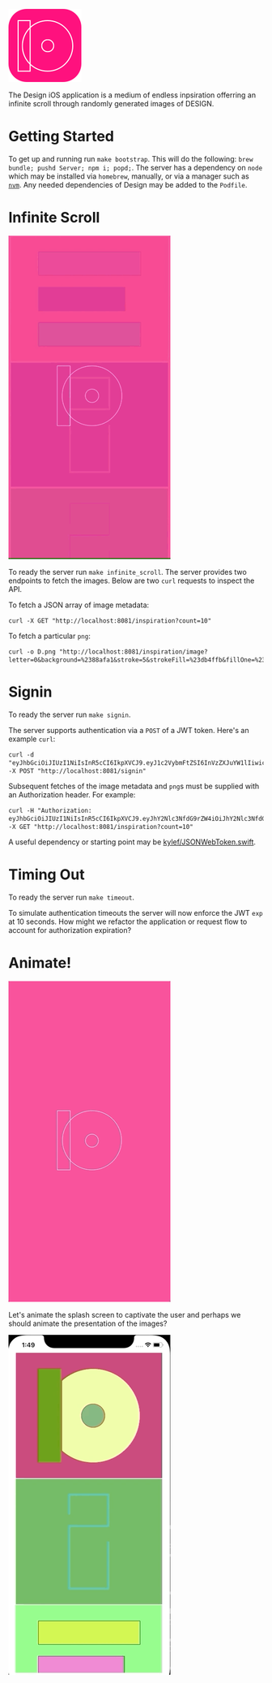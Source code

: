 ![Icon](README/Assets/Icon.png)

The Design iOS application is a medium of endless inpsiration offerring an infinite scroll through randomly generated images of DESIGN.

# Getting Started

To get up and running run `make bootstrap`. This will do the following: `brew bundle; pushd Server; npm i; popd;`. The server has a dependency on `node` which may be installed via `homebrew`, manually, or via a manager such as [`nvm`](https://github.com/nvm-sh/nvm). Any needed dependencies of Design may be added to the `Podfile`. 

# Infinite Scroll

![infinite_scroll](README/Assets/infinite_scroll.gif)

To ready the server run `make infinite_scroll`. The server provides two endpoints to fetch the images. Below are two `curl` requests to inspect the API.

To fetch a JSON array of image metadata:
```
curl -X GET "http://localhost:8081/inspiration?count=10"
```

To fetch a particular `png`:
```
curl -o D.png "http://localhost:8081/inspiration/image?letter=0&background=%2388afa1&stroke=5&strokeFill=%23db4ffb&fillOne=%23c1b4c5&fillTwo=%23441e16&fillThree=%2328954f"
```

# Signin

To ready the server run `make signin`.

The server supports authentication via a `POST` of a JWT token. Here's an example `curl`:

```
curl -d "eyJhbGciOiJIUzI1NiIsInR5cCI6IkpXVCJ9.eyJ1c2VybmFtZSI6InVzZXJuYW1lIiwicGFzc3dvcmQiOiJwYXNzd29yZCIsImNsaWVudF9pZCI6ImNsaWVudF9pZCJ9.-7kGjg539qYRW5OyXgDRGz1lcED7gq4bmsTfHYjN6nE" -X POST "http://localhost:8081/signin"
```

Subsequent fetches of the image metadata and `png`s must be supplied with an Authorization header. For example:

```
curl -H "Authorization: eyJhbGciOiJIUzI1NiIsInR5cCI6IkpXVCJ9.eyJhY2Nlc3NfdG9rZW4iOiJhY2Nlc3NfdG9rZW4iLCJpYXQiOjE1Njk4NTk5MDIxNTB9.54yCQhOL1r7jP6M6BZOiqDF0JLbZbG7Bg1C0hmD85SM" -X GET "http://localhost:8081/inspiration?count=10"
```

A useful dependency or starting point may be [kylef/JSONWebToken.swift](https://github.com/kylef/JSONWebToken.swift).

# Timing Out

To ready the server run `make timeout`.

To simulate authentication timeouts the server will now enforce the JWT `exp` at 10 seconds. How might we refactor the application or request flow to account for authorization expiration?

# Animate!

![splash](README/Assets/splash.gif)

Let's animate the splash screen to captivate the user and perhaps we should animate the presentation of the images?

![easein](README/Assets/easein.gif)
